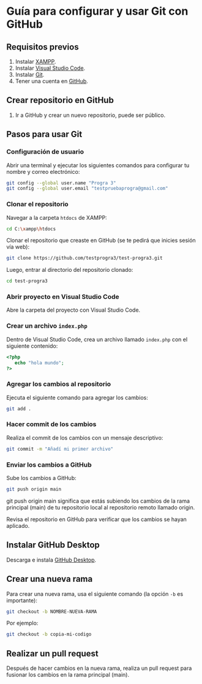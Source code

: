 
# Guía para configurar y usar Git con GitHub

## Requisitos previos

1. Instalar [XAMPP](https://www.apachefriends.org/es/index.html).
2. Instalar [Visual Studio Code](https://code.visualstudio.com/).
3. Instalar [Git](https://git-scm.com/).
4. Tener una cuenta en [GitHub](https://github.com/).

## Crear repositorio en GitHub

1. Ir a GitHub y crear un nuevo repositorio, puede ser público.

## Pasos para usar Git

### Configuración de usuario

Abrir una terminal y ejecutar los siguientes comandos para configurar tu nombre y correo electrónico:

```bash
git config --global user.name "Progra 3"
git config --global user.email "testpruebaprogra@gmail.com"
```

### Clonar el repositorio

Navegar a la carpeta `htdocs` de XAMPP:

```bash
cd C:\xampp\htdocs
```

Clonar el repositorio que creaste en GitHub (se te pedirá que inicies sesión vía web):

```bash
git clone https://github.com/testprogra3/test-progra3.git
```

Luego, entrar al directorio del repositorio clonado:

```bash
cd test-progra3
```

### Abrir proyecto en Visual Studio Code

Abre la carpeta del proyecto con Visual Studio Code.

### Crear un archivo `index.php`

Dentro de Visual Studio Code, crea un archivo llamado `index.php` con el siguiente contenido:

```php
<?php
   echo "hola mundo";
?>
```

### Agregar los cambios al repositorio

Ejecuta el siguiente comando para agregar los cambios:

```bash
git add .
```

### Hacer commit de los cambios

Realiza el commit de los cambios con un mensaje descriptivo:

```bash
git commit -m "Añadí mi primer archivo"
```

### Enviar los cambios a GitHub

Sube los cambios a GitHub:

```bash
git push origin main
```

git push origin main significa que estás subiendo los cambios de la rama principal (main) de tu repositorio local al repositorio remoto llamado origin.

Revisa el repositorio en GitHub para verificar que los cambios se hayan aplicado.

## Instalar GitHub Desktop

Descarga e instala [GitHub Desktop](https://desktop.github.com/).

## Crear una nueva rama

Para crear una nueva rama, usa el siguiente comando (la opción `-b` es importante):

```bash
git checkout -b NOMBRE-NUEVA-RAMA
```

Por ejemplo:

```bash
git checkout -b copia-mi-codigo
```

## Realizar un pull request

Después de hacer cambios en la nueva rama, realiza un pull request para fusionar los cambios en la rama principal (main).
